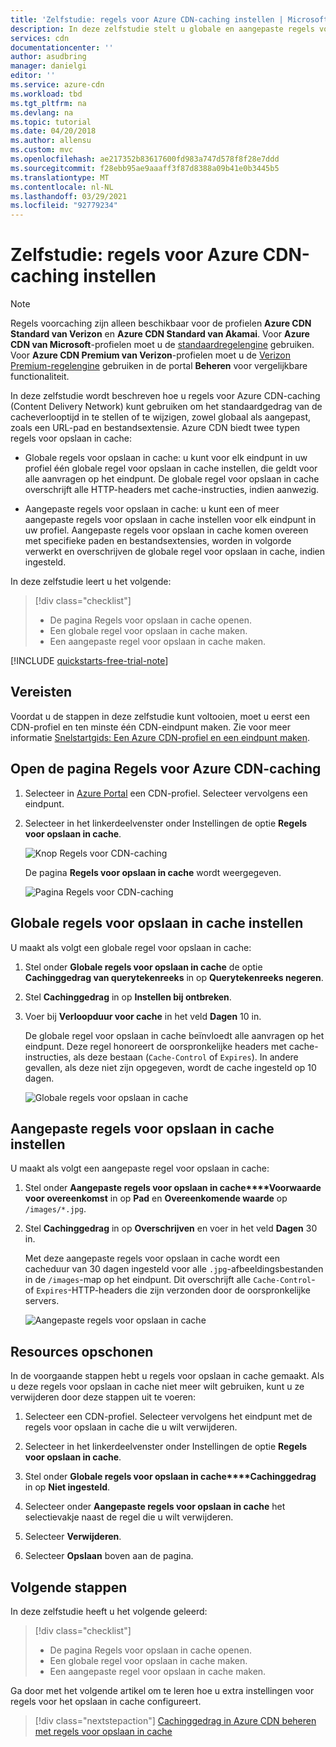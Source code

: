```yaml
---
title: 'Zelfstudie: regels voor Azure CDN-caching instellen | Microsoft Doc'
description: In deze zelfstudie stelt u globale en aangepaste regels voor Azure CDN-caching in.
services: cdn
documentationcenter: ''
author: asudbring
manager: danielgi
editor: ''
ms.service: azure-cdn
ms.workload: tbd
ms.tgt_pltfrm: na
ms.devlang: na
ms.topic: tutorial
ms.date: 04/20/2018
ms.author: allensu
ms.custom: mvc
ms.openlocfilehash: ae217352b83617600fd983a747d578f8f28e7ddd
ms.sourcegitcommit: f28ebb95ae9aaaff3f87d8388a09b41e0b3445b5
ms.translationtype: MT
ms.contentlocale: nl-NL
ms.lasthandoff: 03/29/2021
ms.locfileid: "92779234"
---
```

# <a name="tutorial-set-azure-cdn-caching-rules"></a>Zelfstudie: regels voor Azure CDN-caching instellen

> [!NOTE] 
> Regels voorcaching zijn alleen beschikbaar voor de profielen **Azure CDN Standard van Verizon** en **Azure CDN Standard van Akamai**. Voor **Azure CDN van Microsoft**-profielen moet u de [standaardregelengine](cdn-standard-rules-engine-reference.md) gebruiken. Voor **Azure CDN Premium van Verizon**-profielen moet u de [Verizon Premium-regelengine](./cdn-verizon-premium-rules-engine.md) gebruiken in de portal **Beheren** voor vergelijkbare functionaliteit.
 

In deze zelfstudie wordt beschreven hoe u regels voor Azure CDN-caching (Content Delivery Network) kunt gebruiken om het standaardgedrag van de cacheverlooptijd in te stellen of te wijzigen, zowel globaal als aangepast, zoals een URL-pad en bestandsextensie. Azure CDN biedt twee typen regels voor opslaan in cache:
- Globale regels voor opslaan in cache: u kunt voor elk eindpunt in uw profiel één globale regel voor opslaan in cache instellen, die geldt voor alle aanvragen op het eindpunt. De globale regel voor opslaan in cache overschrijft alle HTTP-headers met cache-instructies, indien aanwezig.

- Aangepaste regels voor opslaan in cache: u kunt een of meer aangepaste regels voor opslaan in cache instellen voor elk eindpunt in uw profiel. Aangepaste regels voor opslaan in cache komen overeen met specifieke paden en bestandsextensies, worden in volgorde verwerkt en overschrijven de globale regel voor opslaan in cache, indien ingesteld. 

In deze zelfstudie leert u het volgende:
> [!div class="checklist"]
> - De pagina Regels voor opslaan in cache openen.
> - Een globale regel voor opslaan in cache maken.
> - Een aangepaste regel voor opslaan in cache maken.

[!INCLUDE [quickstarts-free-trial-note](../../includes/quickstarts-free-trial-note.md)]

## <a name="prerequisites"></a>Vereisten

Voordat u de stappen in deze zelfstudie kunt voltooien, moet u eerst een CDN-profiel en ten minste één CDN-eindpunt maken. Zie voor meer informatie [Snelstartgids: Een Azure CDN-profiel en een eindpunt maken](cdn-create-new-endpoint.md).

## <a name="open-the-azure-cdn-caching-rules-page"></a>Open de pagina Regels voor Azure CDN-caching

1. Selecteer in [Azure Portal](https://portal.azure.com) een CDN-profiel. Selecteer vervolgens een eindpunt.

2. Selecteer in het linkerdeelvenster onder Instellingen de optie **Regels voor opslaan in cache**.

   ![Knop Regels voor CDN-caching](./media/cdn-caching-rules/cdn-caching-rules-btn.png)

   De pagina **Regels voor opslaan in cache** wordt weergegeven.

   ![Pagina Regels voor CDN-caching](./media/cdn-caching-rules/cdn-caching-rules-page.png)


## <a name="set-global-caching-rules"></a>Globale regels voor opslaan in cache instellen

U maakt als volgt een globale regel voor opslaan in cache:

1. Stel onder **Globale regels voor opslaan in cache** de optie **Cachinggedrag van querytekenreeks** in op **Querytekenreeks negeren**.

2. Stel **Cachinggedrag** in op **Instellen bij ontbreken**.
       
3. Voer bij **Verloopduur voor cache** in het veld **Dagen** 10 in.

    De globale regel voor opslaan in cache beïnvloedt alle aanvragen op het eindpunt. Deze regel honoreert de oorspronkelijke headers met cache-instructies, als deze bestaan (`Cache-Control` of `Expires`). In andere gevallen, als deze niet zijn opgegeven, wordt de cache ingesteld op 10 dagen. 

    ![Globale regels voor opslaan in cache](./media/cdn-caching-rules/cdn-global-caching-rules.png)

## <a name="set-custom-caching-rules"></a>Aangepaste regels voor opslaan in cache instellen

U maakt als volgt een aangepaste regel voor opslaan in cache:

1. Stel onder **Aangepaste regels voor opslaan in cache****Voorwaarde voor overeenkomst** in op **Pad** en **Overeenkomende waarde** op `/images/*.jpg`.
    
2. Stel **Cachinggedrag** in op **Overschrijven** en voer in het veld **Dagen** 30 in.
       
    Met deze aangepaste regels voor opslaan in cache wordt een cacheduur van 30 dagen ingesteld voor alle `.jpg`-afbeeldingsbestanden in de `/images`-map op het eindpunt. Dit overschrijft alle `Cache-Control`- of `Expires`-HTTP-headers die zijn verzonden door de oorspronkelijke servers.

    ![Aangepaste regels voor opslaan in cache](./media/cdn-caching-rules/cdn-custom-caching-rules.png)

    
## <a name="clean-up-resources"></a>Resources opschonen

In de voorgaande stappen hebt u regels voor opslaan in cache gemaakt. Als u deze regels voor opslaan in cache niet meer wilt gebruiken, kunt u ze verwijderen door deze stappen uit te voeren:
 
1. Selecteer een CDN-profiel. Selecteer vervolgens het eindpunt met de regels voor opslaan in cache die u wilt verwijderen.

2. Selecteer in het linkerdeelvenster onder Instellingen de optie **Regels voor opslaan in cache**.

3. Stel onder **Globale regels voor opslaan in cache****Cachinggedrag** in op **Niet ingesteld**.
 
4. Selecteer onder **Aangepaste regels voor opslaan in cache** het selectievakje naast de regel die u wilt verwijderen.

5. Selecteer **Verwijderen**.

6. Selecteer **Opslaan** boven aan de pagina.


## <a name="next-steps"></a>Volgende stappen

In deze zelfstudie heeft u het volgende geleerd:

> [!div class="checklist"]
> - De pagina Regels voor opslaan in cache openen.
> - Een globale regel voor opslaan in cache maken.
> - Een aangepaste regel voor opslaan in cache maken.

Ga door met het volgende artikel om te leren hoe u extra instellingen voor regels voor het opslaan in cache configureert.

> [!div class="nextstepaction"]
> [Cachinggedrag in Azure CDN beheren met regels voor opslaan in cache](cdn-caching-rules.md)